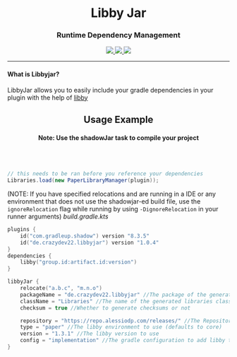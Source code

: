 <h1 align="center">Libby Jar</h1>
<h3 align="center">Runtime Dependency Management</h3>
  <div align="center">
    <a href="https://github.com/CrazyDev05/libbyjar">
        <img src="https://img.shields.io/github/license/CrazyDev05/libbyjar">
    </a>
    <a href="https://github.com/CrazyDev05/libbyjar/actions/workflows/gradle.yml">
        <img src="https://github.com/CrazyDev05/libbyjar/actions/workflows/gradle.yml/badge.svg">
    </a>
    <a href="https://plugins.gradle.org/plugin/de.crazydev22.libbyjar">
        <img src="https://img.shields.io/gradle-plugin-portal/v/de.crazydev22.libbyjar">
    </a>
  </div>

<hr>

<h4>What is Libbyjar?</h4>

LibbyJar allows you to easily include your gradle dependencies in your plugin with the help of <a href="https://github.com/AlessioDP/libby">libby</a>

<h2 align="center">Usage Example</h2>
<h4 align="center">Note: Use the shadowJar task to compile your project</h4>
<br><br>


```java
// this needs to be ran before you reference your dependencies
Libraries.load(new PaperLibraryManager(plugin));
```
(NOTE: If you have specified relocations and are running in a IDE or any environment that does not use the shadowjar-ed build file, use the `ignoreRelocation` flag while running by using `-DignoreRelocation` in your runner arguments)
*build.gradle.kts*
```kotlin
plugins { 
    id("com.gradleup.shadow") version "8.3.5"
    id("de.crazydev22.libbyjar") version "1.0.4"
}
dependencies { 
    libby("group.id:artifact.id:version")
}

libbyJar { 
    relocate("a.b.c", "m.n.o")
    packageName = "de.crazydev22.libbyjar" //The package of the generated libraries class
    className = "Libraries" //The name of the generated libraries class
    checksum = true //Whether to generate checksums or not

    repository = "https://repo.alessiodp.com/releases/" //The Repository to get libby from
    type = "paper" //The libby environment to use (defaults to core)
    version = "1.3.1" //The libby version to use
    config = "implementation" //The gradle configuration to add libby to
}
```
